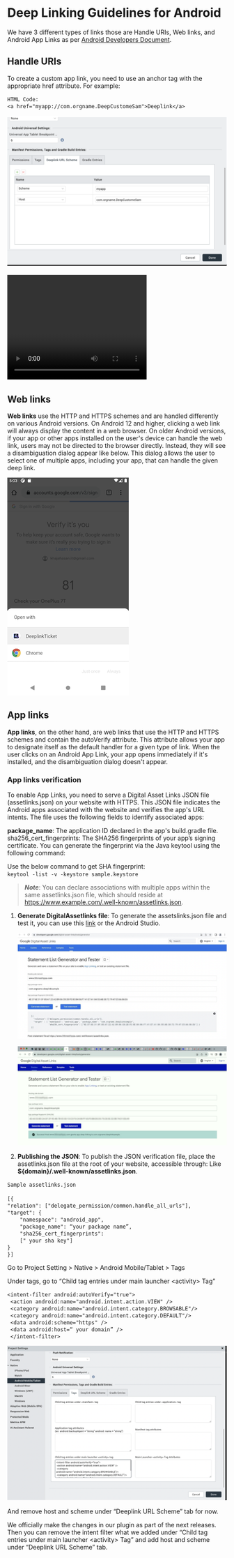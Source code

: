 Deep Linking Guidelines for Android
==================================

We have 3 different types of links those are Handle URIs, Web links, and Android App Links as per [Android Developers Document](https://developer.android.com/training/app-links).

 
Handle URIs
------------

To create a custom app link, you need to use an anchor tag with the appropriate href attribute. For example:

``` 
HTML Code:
<a href="myapp://com.orgname.DeepCustomeSam">Deeplink</a>
``` 

![](Resources/Images/deeplink_u1.png)  


<video width="320" height="240" controls>
  <source src="Resources/Images/DeepLinkUri_1.mp4" type="video/mp4">
</video>


Web links
-----------

**Web links** use the HTTP and HTTPS schemes and are handled differently on various Android versions. On Android 12 and higher, clicking a web link will always display the content in a web browser. On older Android versions, if your app or other apps installed on the user's device can handle the web link, users may not be directed to the browser directly. Instead, they will see a disambiguation dialog appear like below. This dialog allows the user to select one of multiple apps, including your app, that can handle the given deep link.

![](Resources/Images/deeplink_u2.png) 


App links
-----------

**App links**, on the other hand, are web links that use the HTTP and HTTPS schemes and contain the autoVerify attribute. This attribute allows your app to designate itself as the default handler for a given type of link. When the user clicks on an Android App Link, your app opens immediately if it's installed, and the disambiguation dialog doesn't appear.

 
<h3>App links verification</h3>

To enable App Links, you need to serve a Digital Asset Links JSON file (assetlinks.json) on your website with HTTPS. This JSON file indicates the Android apps associated with the website and verifies the app's URL intents. The file uses the following fields to identify associated apps:
 
**package_name**: The application ID declared in the app's build.gradle file.
sha256_cert_fingerprints: The SHA256 fingerprints of your app’s signing certificate. You can generate the fingerprint via the Java keytool using the following command:
 
Use the below command to get SHA fingerprint: <br>
`keytool -list -v -keystore sample.keystore`

> **_Note_**: You can declare associations with multiple apps within the same assetlinks.json file, which should reside at https://www.example.com/.well-known/assetlinks.json.


1.	**Generate DigitalAssetlinks file**: To generate the assetslinks.json file and test it, you can use this [link](https://developers.google.com/digital-asset-links/tools/generator) or the Android Studio.

    ![](Resources/Images/Deeplink1.png)  

    ![](Resources/Images/Deeplink2.png) 
2. **Publishing the JSON**: To publish the JSON verification file, place the assetlinks.json file at the root of your website, accessible through:
Like  **${domain}/.well-known/assetlinks.json**.
 
``` 
Sample assetlinks.json

[{
"relation": ["delegate_permission/common.handle_all_urls"],
"target": {
    "namespace": "android_app",
    "package_name": “your package name”,
    "sha256_cert_fingerprints":
    [" your sha key"]
}
}]
```

Go to Project Setting > Native > Android Mobile/Tablet > Tags

Under tags, go to “Child tag entries under main launcher <activity\> Tag”

```
<intent-filter android:autoVerify="true">	
 <action android:name="android.intent.action.VIEW" />
 <category android:name="android.intent.category.BROWSABLE"/>
 <category android:name="android.intent.category.DEFAULT"/>
 <data android:scheme="https" />
 <data android:host=“ your domain” />
 </intent-filter>
```

![](Resources/Images/deeplink_u3.png) 

And remove host and scheme under “Deeplink URL Scheme” tab for now.

We officially make the changes in our plugin as part of the next releases. Then you can remove the intent filter what we added under “Child tag entries under main launcher <activity\> Tag” and add host and scheme under “Deeplink URL Scheme” tab.
